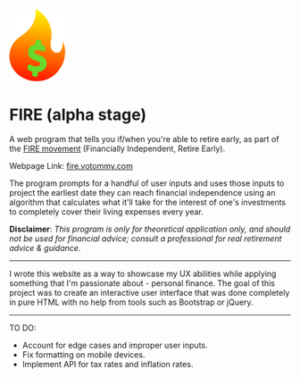<img src="FIRE_Logo.svg" width="100px">
<h1>FIRE (alpha stage)</h1>

A web program that tells you if/when you're able to retire early, as part of the [FIRE movement](https://en.wikipedia.org/wiki/FIRE_movement) (Financially Independent, Retire Early).

Webpage Link: [fire.votommy.com](https://votommy.github.io/FIRE/index.html)

The program prompts for a handful of user inputs and uses those inputs to project the earliest date they can reach financial independence using an algorithm that calculates what it'll take for the interest of one's investments to completely cover their living expenses every year.

**Disclaimer**: *This program is only for theoretical application only, and should not be used for financial advice; consult a professional for real retirement advice & guidance.*

<hr>

I wrote this website as a way to showcase my UX abilities while applying something that I'm passionate about - personal finance. The goal of this project was to create an interactive user interface that was done completely in pure HTML with no help from tools such as Bootstrap or jQuery.

<hr>

TO DO:
- Account for edge cases and improper user inputs.
- Fix formatting on mobile devices.
- Implement API for tax rates and inflation rates.

